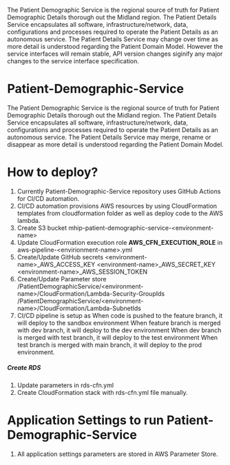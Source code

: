 The Patient Demographic Service is the regional source of truth for Patient Demographic Details thorough out the Midland region. The Patient Details Service encapsulates all software, infrastructure/network, data, configurations and processes required to operate the Patient Details as an autonomous service. The Patient Details Service may change over time as more detail is understood regarding the Patient Domain Model. However the service interfaces will remain stable, API version changes siginify any major changes to the service interface specification.  

# Patient-Demographic-Service

The Patient Demographic Service is the regional source of truth for Patient Demographic Details thorough out the Midland region. The Patient Details Service encapsulates all software, infrastructure/network, data, configurations and processes required to operate the Patient Details as an autonomous service. The Patient Details Service may merge, rename or disappear as more detail is understood regarding the Patient Domain Model.  


# How to deploy?
1. Currently Patient-Demographic-Service repository uses GitHub Actions for CI/CD automation.
2. CI/CD automation provisions AWS resources by using CloudFormation templates from cloudformation folder as well as deploy code to the AWS lambda.
2. Create S3 bucket mhip-patient-demographic-service-&lt;environment-name&gt;
2. Update CloudFormation execution role __AWS_CFN_EXECUTION_ROLE__ in aws-pipeline-&lt;envirionment-name&gt;.yml 
3. Create/Update GitHub secrets
    &lt;environment-name&gt;_AWS_ACCESS_KEY
    &lt;environment-name&gt;_AWS_SECRET_KEY
    &lt;environment-name&gt;_AWS_SESSION_TOKEN
4. Create/Update Parameter store
    /PatientDemographicService/&lt;environment-name&gt;/CloudFormation/Lambda-Security-GroupIds
    /PatientDemographicService/&lt;environment-name&gt;/CloudFormation/Lambda-SubnetIds
5. CI/CD pipeline is setup as 
    When code is pushed to the feature branch, it will deploy to the sandbox environment
    When feature branch is merged with dev branch, it will deploy to the dev environment
    When dev branch is merged with test branch, it will deploy to the test environment
    When test branch is merged with main branch, it will deploy to the prod environment.


##### Create RDS
1. Update parameters in rds-cfn.yml
2. Create CloudFormation stack with rds-cfn.yml file manually.


# Application Settings to run Patient-Demographic-Service
1. All application settings parameters are stored in AWS Parameter Store.

